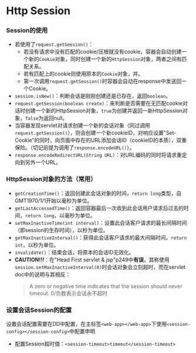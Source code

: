 # Http Session
### Session的使用
- 若使用了`request.getSeesion()`：
  - 若没有请求中没有匹配的cookie/压根就没有cookie，容器会自动创建一个新的`Cookie`对象，同时创建一个新的`HttpSession`对象，两者之间有匹配关系。
  - 若有匹配上的cookie则使用原本的`Cookie`对象，并。
  - 第一次调用`request.getSession()`时容器会自动在response中发送回一个Cookie。
- `session.isNew()`：判断会话是刚刚创建还是已存在，返回`boolean`。
- `request.getSession(boolean create)`：来判断是否需要在无匹配cookie对话时创建一个新的HttpSession对象，`true`为创建并返回一新HttpSession对象，`false`为返回null。
- 当容器发现servlet对请求创建一个新的会话对象（同过调用`request.getSession()`），则会创建一个新cookieID，对响应设置"Set-Cookie"的同时，向页面中存在的URL添加会话ID（cookieID的本质），双重保险。（切记前提为调用了`response.encodeURL()`）。
- `response.encodeRedirectURL(String URL)`：对URL编码的同时将请求重定向到另外一个URL。
### HttpSession对象的方法（常用）
- `getCreationTime()`：返回创建此会话对象的时间，`return long`类型，自GMT1970/1/1开始以毫秒为单位。
- `getLastAccessedTime()`：返回容器最后一次收到此会话用户请求后过去的时间，`return long`，以毫秒为单位。
- `setMaxInactiveTime(int interval)`：设置此会话客户请求的最长间隔时间（即session的生存时间），以秒为单位。
- `getMaxInactiveInterval()`：获得此会话客户请求的最大间隔时间，`return int`，以秒为单位。
- `invalidate()`：结束会话，将原本的会话ID无效化。
- **CAUTION!!!**：在"Head First servlet & jsp"p249中**有误**，其称使用`session.setMaxInactiveInterval(0)`时会话对象会立刻超时，而在servlet doc中的说明与其相反：
  > A zero or negative time indicates that the session should never timeout.
0/负数表示会话永不超时

### 设置会话Session的配置
设置会话配置需要在DD中配置，在主标签`<web-app></web-app>`下使用`<session-config></session-config>`中配置申明
- 配置Session超时值：`<session-timeout>timeout</session-timeout>`
